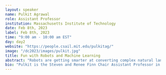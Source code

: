 ```yaml
---
layout: speaker
name: Pulkit Agrawal
role: Assistant Professor
institution: Massachusetts Institute of Technology
date: Feb 8th, 2023
label: Feb 8th, 2023
time: "9:00 am - 10:00 am EST"
day: day2
website: "https://people.csail.mit.edu/pulkitag/"
image: "/dc2023/images/pulkit.jpg"
title: Fun with Robots and Machine Learning
abstract: "Robots are getting smarter at converting complex natural language commands describing household tasks into step-wise instructions. Yet, they fail to actually perform such tasks! A prominent explanation for these failures is the fragility and inability of the low-level skills (e.g., locomotion, grasping, pushing, object re-orientation, etc.) to generalize to unseen scenarios. In this talk, I will discuss a framework for learning low-level skills that surpasses limitations of current systems at tackling contact-rich tasks and is real-world-ready generalizes, runs in real-time with onboard computing, and uses commodity sensors. I will describe the framework using the following case studies. (i) a dexterous manipulation system capable of re-orienting novel objects. (ii) a quadruped robot capable of fast locomotion and manipulation on diverse natural terrains. (iii) learning from a few task demonstrations of an object manipulation task to generalize to new object instances in out-of-distribution configurations. "
bio: "Pulkit is the Steven and Renee Finn Chair Assistant Professor in the Department of Electrical Engineering and Computer Science at MIT, where he directs the Improbable AI Lab. His research interests span robotics, deep learning, computer vision, and reinforcement learning. His work received the Best Paper Award at Conference on Robot Learning 2021 and Best Student Paper Award at Conference on Computer Supported Collaborative Learning 2011. He is a recipient of the Sony Faculty Research Award, Salesforce Research Award, Amazon Research Award, a Fulbright fellowship, etc. Before joining MIT, he co-founded SafelyYou Inc., received his Ph.D. from UC Berkeley, and Bachelor's degree from IIT Kanpur, where he was awarded the Directors Gold Medal."
---
```

